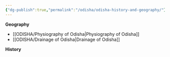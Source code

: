 ```yaml
---
{"dg-publish":true,"permalink":"/odisha/odisha-history-and-geography/"}
---
```



**Geography**

- [[ODISHA/Physiography of Odisha\|Physiography of Odisha]]
- [[ODISHA/Drainage of Odisha\|Drainage of Odisha]]


**History**

